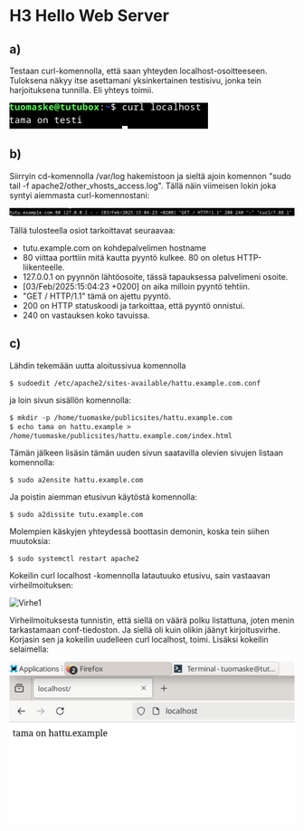 # H3 Hello Web Server

## a)

Testaan curl-komennolla, että saan yhteyden localhost-osoitteeseen. Tuloksena näkyy itse asettamani yksinkertainen testisivu, jonka tein harjoituksena tunnilla. Eli yhteys toimii.

![Curl_local](H3/Curl_local.png)

## b)

Siirryin cd-komennolla /var/log hakemistoon ja sieltä ajoin komennon "sudo tail -f apache2/other_vhosts_access.log". Tällä näin viimeisen lokin joka syntyi aiemmasta curl-komennostani:

![Curl_log](H3/Curl_log.png)

Tällä tulosteella osiot tarkoittavat seuraavaa:
 -  tutu.example.com on kohdepalvelimen hostname
 -  80 viittaa porttiin mitä kautta pyyntö kulkee. 80 on oletus HTTP-liikenteelle.
 -  127.0.0.1 on pyynnön lähtöosoite, tässä tapauksessa palvelimeni osoite.
 -  [03/Feb/2025:15:04:23 +0200] on aika milloin pyyntö tehtiin.
 -  "GET / HTTP/1.1" tämä on ajettu pyyntö.
 -  200 on HTTP statuskoodi ja tarkoittaa, että pyyntö onnistui.
 -  240 on vastauksen koko tavuissa.

## c)

Lähdin tekemään uutta aloitussivua komennolla

    $ sudoedit /etc/apache2/sites-available/hattu.example.com.conf

ja loin sivun sisällön komennolla:

    $ mkdir -p /home/tuomaske/publicsites/hattu.example.com
    $ echo tama on hattu.example > /home/tuomaske/publicsites/hattu.example.com/index.html

Tämän jälkeen lisäsin tämän uuden sivun saatavilla olevien sivujen listaan komennolla: 

    $ sudo a2ensite hattu.example.com

Ja poistin aiemman etusivun käytöstä komennolla:

    $ sudo a2dissite tutu.example.com

Molempien käskyjen yhteydessä boottasin demonin, koska tein siihen muutoksia: 

    $ sudo systemctl restart apache2

Kokeilin curl localhost -komennolla latautuuko etusivu, sain vastaavan virheilmoituksen: 

![Virhe1](H3/Virhe1.png)

Virheilmoituksesta tunnistin, että siellä on väärä polku listattuna, joten menin tarkastamaan conf-tiedoston. Ja siellä oli kuin olikin jäänyt kirjoitusvirhe. Korjasin sen ja kokeilin uudelleen curl localhost, toimi. Lisäksi kokeilin selaimella: 

![Etusivun_testaus](H3/Testi_etusivu.png)









